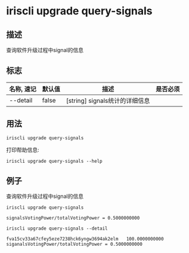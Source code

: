 # iriscli upgrade query-signals

## 描述

查询软件升级过程中signal的信息

## 标志

| 名称, 速记       | 默认值                 | 描述                                                                                                                                                 | 是否必须  |
| --------------- | --------------------- | ---------------------------------------------------------------------------------------------------------------------------------------------------- | -------- |
| --detail     |   false                    | [string] signals统计的详细信息                                                                                                                   |       |

## 用法

```
iriscli upgrade query-signals
```

打印帮助信息:

```
iriscli upgrade query-signals --help
```

## 例子

查询软件升级过程中signal的信息

```
iriscli upgrade query-signals
```

```
signalsVotingPower/totalVotingPower = 0.5000000000
```

```
iriscli upgrade query-signals --detail
```

```
fva15cv33a67cfey5eze7238hck6yngw3694ak2elm   100.0000000000
siganalsVotingPower/totalVotingPower = 0.5000000000
```
